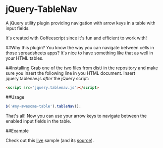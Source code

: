 jQuery-TableNav
=================

A jQuery utility plugin providing navigation with arrow keys in a table with
input fields.

It's created with Coffeescript since it's fun and efficient to work with!

##Why this plugin?
You know the way you can navigate between cells in those spreadsheets apps? It's
nice to have something like that as well in your HTML tables. 

##Installing
Grab one of the two files from dist/ in the repository and make sure you 
insert the following line in you HTML document. Insert jquery.tablenav.js
_after_ the jQuery script:

```html
<script src="jquery.tablenav.js"></script>
```
##Usage
```javascript
$('#my-awesome-table').tableNav();
```

That's all! Now you can use your arrow keys to navigate between the enabled
input fields in the table.

##Example

Check out this [live](http://www.invetek.nl/samples/tablenav) sample (and its [source](sample)).
